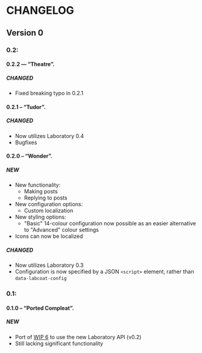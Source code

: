 #  CHANGELOG  #

##  Version 0  ##

###  0.2:

####  0.2.2 — “Theatre”.

#####  CHANGED

* Fixed breaking typo in 0.2.1

####  0.2.1 – “Tudor”.

#####  CHANGED

* Now utilizes Laboratory 0.4
* Bugfixes

####  0.2.0 – “Wonder”.

#####  NEW

+ New functionality:
    + Making posts
    + Replying to posts
+ New configuration options:
    + Custom localization
+ New styling options:
    + "Basic" 14-colour configuration now possible as an easier alternative to "Advanced" colour settings
+ Icons can now be localized

#####  CHANGED

* Now utilizes Laboratory 0.3
* Configuration is now specified by a JSON `<script>` element, rather than `data-labcoat-config`

###  0.1:

####  0.1.0 – “Ported Compleat”.

#####  NEW

+ Port of [WIP 6](https://github.com/marrus-sh/laboratory/commit/fd31b470a3b07a04a524c112137521d9019d5812) to use the new Laboratory API (v0.2)
+ Still lacking significant functionality
